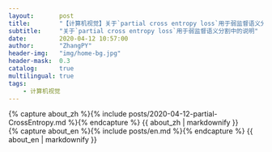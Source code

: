```yaml
---
layout:       post
title:        "【计算机视觉】关于`partial cross entropy loss`用于弱监督语义分割中的说明"
subtitle:     "关于`partial cross entropy loss`用于弱监督语义分割中的说明"
date:         2020-04-12 10:57:00
author:       "ZhangPY"
header-img:   "img/home-bg.jpg"
header-mask:  0.3
catalog:      true
multilingual: true
tags:
    - 计算机视觉
---
```


<!-- Chinese Version -->
<div class="zh post-container">
    {% capture about_zh %}{% include posts/2020-04-12-partial-CrossEntropy.md %}{% endcapture %}
    {{ about_zh | markdownify }}
</div>

<!-- English Version -->
<div class="en post-container">
    {% capture about_en %}{% include posts/en.md %}{% endcapture %}
    {{ about_en | markdownify }}
</div>
